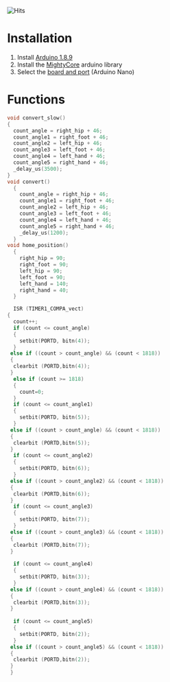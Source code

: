 
![Hits](https://hits-app.vercel.app/hits?url=https://github.com/advay-c/Walking-Robot-/hits&bgRight=292B2F)

# Installation

1. Install [Arduino 1.8.9](https://www.arduino.cc/en/software/OldSoftwareReleases)
2. Install the [MightyCore](https://github.com/MCUdude/MightyCore) arduino library
3. Select the [board and port](https://support.arduino.cc/hc/en-us/articles/4406856349970-Select-board-and-port-in-Arduino-IDE) (Arduino Nano)

# Functions

```c++
void convert_slow()
{
  count_angle = right_hip + 46;
  count_angle1 = right_foot + 46;
  count_angle2 = left_hip + 46;
  count_angle3 = left_foot + 46;
  count_angle4 = left_hand + 46;
  count_angle5 = right_hand + 46;
  _delay_us(3500);
}
void convert()
  {
    count_angle = right_hip + 46;
    count_angle1 = right_foot + 46;
    count_angle2 = left_hip + 46;
    count_angle3 = left_foot + 46;
    count_angle4 = left_hand + 46;
    count_angle5 = right_hand + 46;
    _delay_us(1200);
  }
void home_position()
  {
    right_hip = 90;
    right_foot = 90;
    left_hip = 90;
    left_foot = 90;
    left_hand = 140;
    right_hand = 40;    
  }

  ISR (TIMER1_COMPA_vect)
{
  count++;
  if (count <= count_angle)
  {
    setbit(PORTD, bitn(4));
  }
 else if ((count > count_angle) && (count < 1818))
 {
  clearbit (PORTD,bitn(4));
 }
  else if (count >= 1818)
  {
    count=0;
  }
  if (count <= count_angle1)
  {
    setbit(PORTD, bitn(5));
  }
 else if ((count > count_angle) && (count < 1818))
 {
  clearbit (PORTD,bitn(5));
 }
  if (count <= count_angle2)
  {
    setbit(PORTD, bitn(6));
  }
 else if ((count > count_angle2) && (count < 1818))
 {
  clearbit (PORTD,bitn(6));
 }
  if (count <= count_angle3)
  {
    setbit(PORTD, bitn(7));
  }
 else if ((count > count_angle3) && (count < 1818))
 {
  clearbit (PORTD,bitn(7));
 }
 
  if (count <= count_angle4)
  {
    setbit(PORTD, bitn(3));
  }
 else if ((count > count_angle4) && (count < 1818))
 {
  clearbit (PORTD,bitn(3));
 }
 
  if (count <= count_angle5)
  {
    setbit(PORTD, bitn(2));
  }
 else if ((count > count_angle5) && (count < 1818))
 {
  clearbit (PORTD,bitn(2));
 }
 }
```
